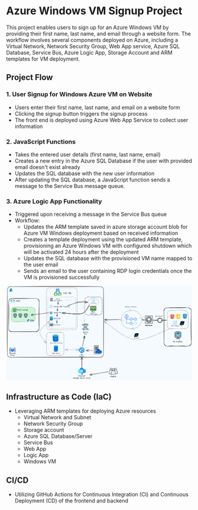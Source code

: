 # Azure Windows VM Signup Project
This project enables users to sign up for an Azure Windows VM by providing their first name, last name, and email through a website form. 
The workflow involves several components deployed on Azure, including a Virtual Network, Network Security Group, Web App service, Azure SQL Database, Service Bus, Azure Logic App, Storage Account and ARM templates for VM deployment.

## Project Flow
### 1. User Signup for Windows Azure VM on Website
- Users enter their first name, last name, and email on a website form
- Clicking the signup button triggers the signup process
- The front end is deployed using Azure Web App Service to collect user information

### 2. JavaScript Functions
- Takes the entered user details (first name, last name, email)
- Creates a new entry in the Azure SQL Database if the user with provided email doesn't exist already
- Updates the SQL database with the new user information
- After updating the SQL database, a JavaScript function sends a message to the Service Bus message queue.

### 3. Azure Logic App Functionality
- Triggered upon receiving a message in the Service Bus queue
- Workflow:
  - Updates the ARM template saved in azure storage account blob for Azure VM Windows deployment based on received information
  - Creates a template deployment using the updated ARM template, provisioning an Azure Windows VM with configured shutdown which will be activated 24 hours after the deployment
  - Updates the SQL database with the provisioned VM name mapped to the user email
  - Sends an email to the user containing RDP login credentials once the VM is provisioned successfully

![Diagram](diagrams/diagram.png)

## Infrastructure as Code (IaC)
- Leveraging ARM templates for deploying Azure resources
  - Virtual Network and Subnet
  - Network Security Group
  - Storage account
  - Azure SQL Database/Server
  - Service Bus
  - Web App
  - Logic App
  - Windows VM

## CI/CD
- Utilizing GitHub Actions for Continuous Integration (CI) and Continuous Deployment (CD) of the frontend and backend

